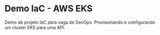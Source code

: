 # Demo IaC - AWS EKS
Demo de projeto IaC para vaga de DevOps. Provisionando e configurando um cluster EKS para uma API.
